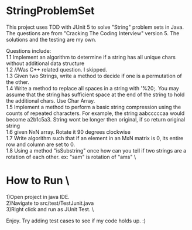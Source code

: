 # StringProblemSet
This project uses TDD with JUnit 5 to solve "String" problem sets in Java. The questions are from "Cracking The Coding Interview" version 5. The solutions and the testing are my own. 

Questions include: \
1.1  Implement an algorithm to determine if a string has all unique chars without additional data structure \
1.2 //Was C++ related question. I skipped. \
1.3  Given two Strings, write a method to decide if one is a permutation of the other. \
1.4 Write a method to replace all spaces in a string with '%20;. You may assume that the string has sufficient space at the end of the string to hold the additional chars. Use Char Array. \
1.5 Implement a method to perform a basic string compression using the counts of repeated characters. For example, the string aabcccccaa would become a2b1c5a3. String wont be longer then original, if so return original string \
1.6 given NxN array. Rotate it 90 degrees clockwise \
1.7 Write algorithm such that if an element in an MxN matrix is 0, its entire row and column are set to 0. \
1.8 Using a method "isSubstring" once how can you tell if two strings are a rotation of each other. ex: "sam" is rotation of "ams" \

# How to Run \
1)Open project in java IDE. \
2)Navigate to src/test/TestJunit.java \
3)Right click and run as JUnit Test. \

Enjoy. Try adding test cases to see if my code holds up. :)
